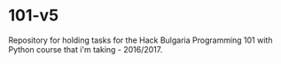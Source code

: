 # 101-v5

Repository for holding tasks for the Hack Bulgaria Programming 101 with Python course that i'm taking - 2016/2017.
